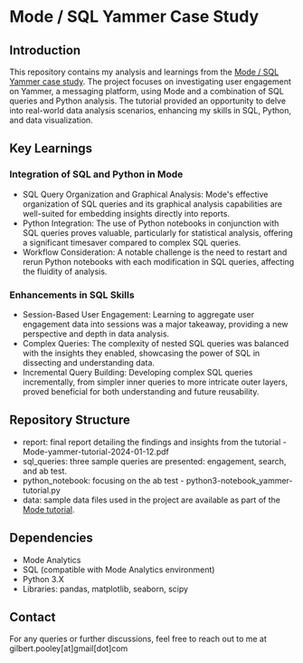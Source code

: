 # Mode / SQL Yammer Case Study

## Introduction
This repository contains my analysis and learnings from the [Mode / SQL Yammer case study](https://mode.com/sql-tutorial/a-drop-in-user-engagement). The project focuses on investigating user engagement on Yammer, a messaging platform, using Mode and a combination of SQL queries and Python analysis. The tutorial provided an opportunity to delve into real-world data analysis scenarios, enhancing my skills in SQL, Python, and data visualization.

## Key Learnings
### Integration of SQL and Python in Mode
* SQL Query Organization and Graphical Analysis: Mode's effective organization of SQL queries and its graphical analysis capabilities are well-suited for embedding insights directly into reports.
* Python Integration: The use of Python notebooks in conjunction with SQL queries proves valuable, particularly for statistical analysis, offering a significant timesaver compared to complex SQL queries.
* Workflow Consideration: A notable challenge is the need to restart and rerun Python notebooks with each modification in SQL queries, affecting the fluidity of analysis.
### Enhancements in SQL Skills
* Session-Based User Engagement: Learning to aggregate user engagement data into sessions was a major takeaway, providing a new perspective and depth in data analysis.
* Complex Queries: The complexity of nested SQL queries was balanced with the insights they enabled, showcasing the power of SQL in dissecting and understanding data.
* Incremental Query Building: Developing complex SQL queries incrementally, from simpler inner queries to more intricate outer layers, proved beneficial for both understanding and future reusability.

## Repository Structure
* report: final report detailing the findings and insights from the tutorial - Mode-yammer-tutorial-2024-01-12.pdf
* sql_queries: three sample queries are presented: engagement, search, and ab test.
* python_notebook: focusing on the ab test - python3-notebook_yammer-tutorial.py
* data: sample data files used in the project are available as part of the [Mode tutorial](https://mode.com/sql-tutorial/a-drop-in-user-engagement).


## Dependencies
* Mode Analytics
* SQL (compatible with Mode Analytics environment)
* Python 3.X
* Libraries: pandas, matplotlib, seaborn, scipy

## Contact
For any queries or further discussions, feel free to reach out to me at gilbert.pooley[at]gmail[dot]com
